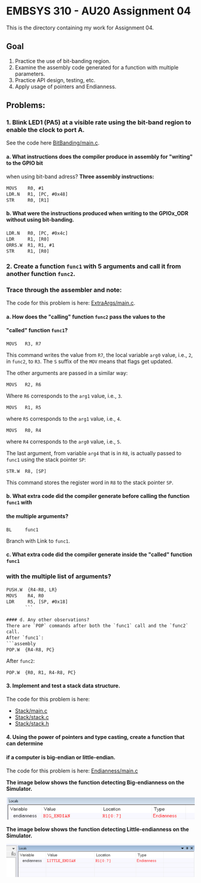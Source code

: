 # EMBSYS 310 - AU20 Assignment 04
This is the directory containing my work for Assignment 04.

## Goal
1. Practice the use of bit-banding region.
2. Examine the assembly code generated for a function with multiple parameters.
3. Practice API design, testing, etc.
4. Apply usage of pointers and Endianness.

## Problems:

### 1. Blink LED1 (PA5) at a visible rate using the bit-band region to enable the clock to port A. 
See the code here [BitBanding/main.c](https://github.com/pletchm/embsys310/blob/main/assignment04/BitBanding/main.c).

#### a. What instructions does the compiler produce in assembly for "writing" to the GPIO bit
when using bit-band adress?
**Three assembly instructions:**
```assembly
MOVS    R0, #1
LDR.N   R1, [PC, #0x48]
STR     R0, [R1]
```
   
#### b. What were the instructions produced when writing to the GPIOx_ODR without using bit-banding.
```assembly
LDR.N   R0, [PC, #0x4c]
LDR     R1, [R0]
ORRS.W  R1, R1, #1
STR     R1, [R0]
```

### 2. Create a function `func1` with 5 arguments and call it from another function `func2`.
###    Trace through the assembler and note:
The code for this problem is here:
[ExtraArgs/main.c](https://github.com/pletchm/embsys310/blob/main/assignment04/ExtraArgs/main.c).

#### a. How does the "calling" function `func2` pass the values to the
####	"called" function `func1`?
```assembly
MOVS   R3, R7
```
This command writes the value from `R7`, the local variable `arg0` value, i.e., `2`, in `func2`, 
to `R3`. The `S` suffix of the `MOV` means that flags get updated.

The other arguments are passed in a similar way:

```assembly
MOVS   R2, R6
```
Where `R6` corresponds to the `arg1` value, i.e., `3`.

```assembly
MOVS   R1, R5
```
where `R5` corresponds to the `arg1` value, i.e., `4`.

```assembly
MOVS   R0, R4
```
where `R4` corresponds to the `arg0` value, i.e., `5`. 

The last argument, from variable `arg4` that is in `R8`, is actually passed to `func1` using the stack
pointer `SP`:
```assembly
STR.W  R8, [SP]
```
This command stores the register word in `R8` to the stack pointer `SP`.

#### b. What extra code did the compiler generate before calling the function `func1` with
####	the multiple arguments?
```assembly
BL     func1
```
Branch with Link to `func1`.

#### c. What extra code did the compiler generate inside the "called" function `func1`
###	with the multiple list of arguments?
```assembly
PUSH.W  {R4-R8, LR}
MOVS    R4, R0
LDR     R5, [SP, #0x18]
	   ```

#### d. Any other observations?
There are `POP` commands after both the `func1` call and the `func2` call.
After `func1`:
```assembly
POP.W  {R4-R8, PC}
```
After `func2`:
```assembly
POP.W  {R0, R1, R4-R8, PC}
```

#### 3. Implement and test a stack data structure.
The code for this problem is here:

* [Stack/main.c](https://github.com/pletchm/embsys310/blob/main/assignment04/Stack/main.c)
* [Stack/stack.c](https://github.com/pletchm/embsys310/blob/main/assignment04/Stack/stack.c)
* [Stack/stack.h](https://github.com/pletchm/embsys310/blob/main/assignment04/Stack/stack.h)

#### 4. Using the power of pointers and type casting, create a function that can determine
####    if a computer is big-endian or little-endian.
The code for this problem is here:
[Endianness/main.c](https://github.com/pletchm/embsys310/blob/main/assignment04/Endianness/main.c)

**The image below shows the function detecting Big-endianness on the Simulator.**

![Big-Endian result](Big-Endian-result.PNG)

**The image below shows the function detecting Little-endianness on the Simulator.**

![Little-Endian result](Little-Endian-result.PNG)

